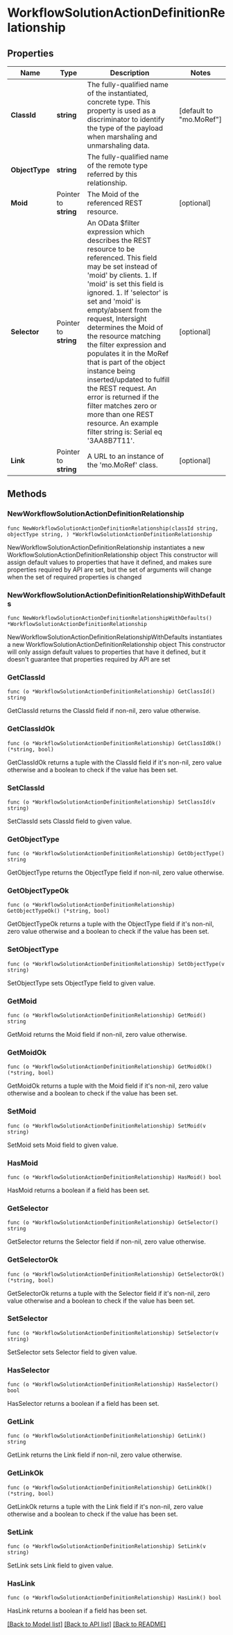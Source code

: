 # WorkflowSolutionActionDefinitionRelationship

## Properties

Name | Type | Description | Notes
------------ | ------------- | ------------- | -------------
**ClassId** | **string** | The fully-qualified name of the instantiated, concrete type. This property is used as a discriminator to identify the type of the payload when marshaling and unmarshaling data. | [default to "mo.MoRef"]
**ObjectType** | **string** | The fully-qualified name of the remote type referred by this relationship. | 
**Moid** | Pointer to **string** | The Moid of the referenced REST resource. | [optional] 
**Selector** | Pointer to **string** | An OData $filter expression which describes the REST resource to be referenced. This field may be set instead of &#39;moid&#39; by clients. 1. If &#39;moid&#39; is set this field is ignored. 1. If &#39;selector&#39; is set and &#39;moid&#39; is empty/absent from the request, Intersight determines the Moid of the resource matching the filter expression and populates it in the MoRef that is part of the object instance being inserted/updated to fulfill the REST request. An error is returned if the filter matches zero or more than one REST resource. An example filter string is: Serial eq &#39;3AA8B7T11&#39;. | [optional] 
**Link** | Pointer to **string** | A URL to an instance of the &#39;mo.MoRef&#39; class. | [optional] 

## Methods

### NewWorkflowSolutionActionDefinitionRelationship

`func NewWorkflowSolutionActionDefinitionRelationship(classId string, objectType string, ) *WorkflowSolutionActionDefinitionRelationship`

NewWorkflowSolutionActionDefinitionRelationship instantiates a new WorkflowSolutionActionDefinitionRelationship object
This constructor will assign default values to properties that have it defined,
and makes sure properties required by API are set, but the set of arguments
will change when the set of required properties is changed

### NewWorkflowSolutionActionDefinitionRelationshipWithDefaults

`func NewWorkflowSolutionActionDefinitionRelationshipWithDefaults() *WorkflowSolutionActionDefinitionRelationship`

NewWorkflowSolutionActionDefinitionRelationshipWithDefaults instantiates a new WorkflowSolutionActionDefinitionRelationship object
This constructor will only assign default values to properties that have it defined,
but it doesn't guarantee that properties required by API are set

### GetClassId

`func (o *WorkflowSolutionActionDefinitionRelationship) GetClassId() string`

GetClassId returns the ClassId field if non-nil, zero value otherwise.

### GetClassIdOk

`func (o *WorkflowSolutionActionDefinitionRelationship) GetClassIdOk() (*string, bool)`

GetClassIdOk returns a tuple with the ClassId field if it's non-nil, zero value otherwise
and a boolean to check if the value has been set.

### SetClassId

`func (o *WorkflowSolutionActionDefinitionRelationship) SetClassId(v string)`

SetClassId sets ClassId field to given value.


### GetObjectType

`func (o *WorkflowSolutionActionDefinitionRelationship) GetObjectType() string`

GetObjectType returns the ObjectType field if non-nil, zero value otherwise.

### GetObjectTypeOk

`func (o *WorkflowSolutionActionDefinitionRelationship) GetObjectTypeOk() (*string, bool)`

GetObjectTypeOk returns a tuple with the ObjectType field if it's non-nil, zero value otherwise
and a boolean to check if the value has been set.

### SetObjectType

`func (o *WorkflowSolutionActionDefinitionRelationship) SetObjectType(v string)`

SetObjectType sets ObjectType field to given value.


### GetMoid

`func (o *WorkflowSolutionActionDefinitionRelationship) GetMoid() string`

GetMoid returns the Moid field if non-nil, zero value otherwise.

### GetMoidOk

`func (o *WorkflowSolutionActionDefinitionRelationship) GetMoidOk() (*string, bool)`

GetMoidOk returns a tuple with the Moid field if it's non-nil, zero value otherwise
and a boolean to check if the value has been set.

### SetMoid

`func (o *WorkflowSolutionActionDefinitionRelationship) SetMoid(v string)`

SetMoid sets Moid field to given value.

### HasMoid

`func (o *WorkflowSolutionActionDefinitionRelationship) HasMoid() bool`

HasMoid returns a boolean if a field has been set.

### GetSelector

`func (o *WorkflowSolutionActionDefinitionRelationship) GetSelector() string`

GetSelector returns the Selector field if non-nil, zero value otherwise.

### GetSelectorOk

`func (o *WorkflowSolutionActionDefinitionRelationship) GetSelectorOk() (*string, bool)`

GetSelectorOk returns a tuple with the Selector field if it's non-nil, zero value otherwise
and a boolean to check if the value has been set.

### SetSelector

`func (o *WorkflowSolutionActionDefinitionRelationship) SetSelector(v string)`

SetSelector sets Selector field to given value.

### HasSelector

`func (o *WorkflowSolutionActionDefinitionRelationship) HasSelector() bool`

HasSelector returns a boolean if a field has been set.

### GetLink

`func (o *WorkflowSolutionActionDefinitionRelationship) GetLink() string`

GetLink returns the Link field if non-nil, zero value otherwise.

### GetLinkOk

`func (o *WorkflowSolutionActionDefinitionRelationship) GetLinkOk() (*string, bool)`

GetLinkOk returns a tuple with the Link field if it's non-nil, zero value otherwise
and a boolean to check if the value has been set.

### SetLink

`func (o *WorkflowSolutionActionDefinitionRelationship) SetLink(v string)`

SetLink sets Link field to given value.

### HasLink

`func (o *WorkflowSolutionActionDefinitionRelationship) HasLink() bool`

HasLink returns a boolean if a field has been set.


[[Back to Model list]](../README.md#documentation-for-models) [[Back to API list]](../README.md#documentation-for-api-endpoints) [[Back to README]](../README.md)


